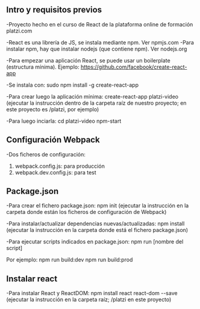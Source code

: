 Intro y requisitos previos
--------------------------
-Proyecto hecho en el curso de React de la plataforma online de formación platzi.com

-React es una librería de JS, se instala mediante npm. Ver npmjs.com
-Para instalar npm, hay que instalar nodejs (que contiene npm). Ver nodejs.org

-Para empezar una aplicación React, se puede usar un boilerplate (estructura mínima).
Ejemplo: https://github.com/facebook/create-react-app

-Se instala con:
sudo npm install -g create-react-app

-Para crear luego la aplicación mínima:
create-react-app platzi-video
(ejecutar la instrucción dentro de la carpeta raíz de nuestro proyecto; en este proyecto es /platzi, por ejemplo)

-Para luego inciarla:
cd platzi-video
npm-start


Configuración Webpack
---------------------
-Dos ficheros de configuración:
1) webpack.config.js: para producción
2) webpack.dev.config.js: para test


Package.json
------------
-Para crear el fichero package.json:
npm init
(ejecutar la instrucción en la carpeta donde están los ficheros de configuración de Webpack)

-Para instalar/actualizar dependencias nuevas/actualizadas:
npm install
(ejecutar la instrucción en la carpeta donde está el fichero package.json)

-Para ejecutar scripts indicados en package.json:
npm run [nombre del script]

Por ejemplo:
npm run build:dev
npm run build:prod


Instalar react
--------------
-Para instalar React y ReactDOM:
npm install react react-dom --save
(ejecutar la instrucción en la carpeta raíz; /platzi en este proyecto)